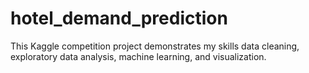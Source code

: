# hotel_demand_prediction
This Kaggle competition project demonstrates my skills data cleaning, exploratory data analysis, machine learning, and visualization.

